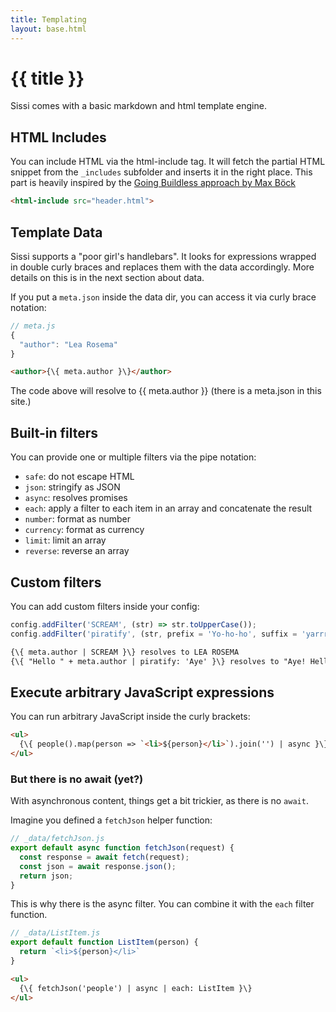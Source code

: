 ```yaml
---
title: Templating
layout: base.html
---
```

# {{ title }}

Sissi comes with a basic markdown and html template engine.

## HTML Includes

You can include HTML via the html-include tag. It will fetch the partial HTML snippet from the `_includes` subfolder and inserts it in the right place. This part is heavily inspired by the [Going Buildless approach by Max Böck](https://mxb.dev/blog/buildless/) 

```html
<html-include src="header.html">
```

## Template Data

Sissi supports a "poor girl's handlebars". It looks for expressions wrapped in double curly braces and replaces them with the data accordingly.  More details on this is in the next section about data.

If you put a `meta.json` inside the data dir, you can access it via curly brace notation:

```js
// meta.js
{
  "author": "Lea Rosema"
}
```

```html
<author>{\{ meta.author }\}</author>
```

The code above will resolve to {{ meta.author }} (there is a meta.json in this site.)

## Built-in filters

You can provide one or multiple filters via the pipe notation:

- `safe`: do not escape HTML
- `json`: stringify as JSON
- `async`: resolves promises
- `each`: apply a filter to each item in an array and concatenate the result
- `number`: format as number
- `currency`: format as currency
- `limit`: limit an array
- `reverse`: reverse an array

## Custom filters

You can add custom filters inside your config:

```js
config.addFilter('SCREAM', (str) => str.toUpperCase());
config.addFilter('piratify', (str, prefix = 'Yo-ho-ho', suffix = 'yarrr') => `${prefix}! ${str}, ${suffix}!`)
```

```html
{\{ meta.author | SCREAM }\} resolves to LEA ROSEMA
{\{ "Hello " + meta.author | piratify: 'Aye' }\} resolves to "Aye! Hello Lea Rosema, yarrr!"
```

## Execute arbitrary JavaScript expressions

You can run arbitrary JavaScript inside the curly brackets:

```html
<ul>
  {\{ people().map(person => `<li>${person}</li>`).join('') | async }\}
</ul>
```

### But there is no await (yet?)

With asynchronous content, things get a bit trickier, as there is no `await`.

Imagine you defined a `fetchJson` helper function:

```js
// _data/fetchJson.js
export default async function fetchJson(request) {
  const response = await fetch(request);
  const json = await response.json();
  return json;
}
```

This is why there is the async filter. You can combine it with the `each` filter function.

```js
// _data/ListItem.js
export default function ListItem(person) {
  return `<li>${person}</li>`
}
```

```html
<ul>
  {\{ fetchJson('people') | async | each: ListItem }\}
</ul>
```
